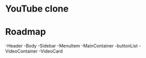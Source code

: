 # YouTube clone

# Roadmap

 -Header 
 -Body 
    -Sidebar
        -MenuItem
    -MainContainer
        -buttonList
        -VideoContainer
            -VideoCard

